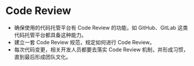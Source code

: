 # Code Review

- 确保使用的代码托管平台有 Code  Review 的功能，如 GitHub、GitLab 这类代码托管平台都具备这种能力。
- 建立一套 Code Review 规范，规定如何进行 Code Review。
- 每次代码变更，相关开发人员都要去落实 Code Review  机制，并形成习惯，直到最后形成团队文化。

